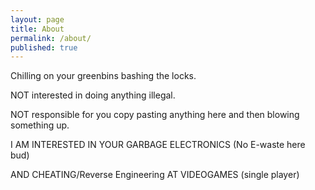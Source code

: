 ```yaml
---
layout: page
title: About
permalink: /about/
published: true
---
```

Chilling on your greenbins bashing the locks.

NOT interested in doing anything illegal.

NOT responsible for you copy pasting anything here and then blowing something up.

I AM INTERESTED IN YOUR GARBAGE ELECTRONICS (No E-waste here bud)

AND CHEATING/Reverse Engineering AT VIDEOGAMES (single player)
